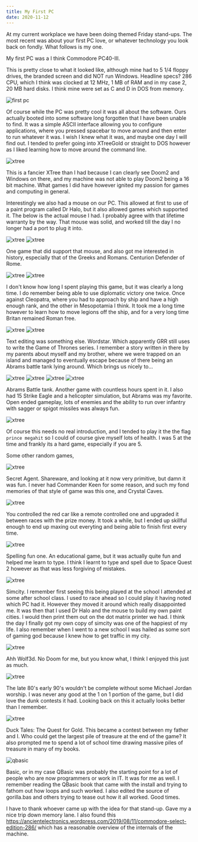 ```yaml
---
title: My First PC
date: 2020-11-12
---
```


At my current workplace we have been doing themed Friday stand-ups. The most recent was about your first PC love, or whatever technology you look back on fondly. What follows is my one. 

My first PC was a I think Commodore PC40-III.

This is pretty close to what it looked like, although mine had to 5 1/4 floppy drives, the branded screen and did NOT run Windows. Headline specs? 286 CPU, which I think was clocked at 12 MHz, 1 MB of RAM and in my case 2, 20 MB hard disks. I think mine were set as C and D in DOS from memory.

![first pc](/static/first-pc/first_pc.png)

Of course while the PC was pretty cool it was all about the software. Ours actually booted into some software long forgotten that I have been unable to find. It was a simple ASCII interface allowing you to configure applications, where you pressed spacebar to move around and then enter to run whatever it was. I wish I knew what it was, and maybe one day I will find out. I tended to prefer going into XTreeGold or straight to DOS however as I liked learning how to move around the command line.

![xtree](/static/first-pc/xtreegold.png)

This is a fancier XTree than I had because I can clearly see Doom2 and Windows on there, and my machine was not able to play Doom2 being a 16 bit machine. What games I did have however ignited my passion for games and computing in general.

Interestingly we also had a mouse on our PC. This allowed at first to use of a paint program called Dr Halo, but it also allowed games which supported it. The below is the actual mouse I had. I probably agree with that lifetime warranty by the way. That mouse was solid, and worked till the day I no longer had a port to plug it into.

![xtree](/static/first-pc/mouse.png)
![xtree](/static/first-pc/drhalo.png)

One game that did support that mouse, and also got me interested in history, especially that of the Greeks and Romans. Centurion Defender of Rome.

![xtree](/static/first-pc/centurion.png)
![xtree](/static/first-pc/centurion2.png)

I don't know how long I spent playing this game, but it was clearly a long time. I do remember being able to use diplomatic victory one twice. Once against Cleopatra, where you had to approach by ship and have a high enough rank, and the other in Mesopotamia I think. It took me a long time however to learn how to move legions off the ship, and for a very long time Britan remained Roman free.

![xtree](/static/first-pc/wordstar.png)
![xtree](/static/first-pc/wordstar2.png)


Text editing was something else. Wordstar. Which apparently GRR still uses to write the Game of Thrones series. I remember a story written in there by my parents about myself and my brother, where we were trapped on an island and managed to eventually escape because of there being an Abrams battle tank lying around. Which brings us nicely to...

![xtree](/static/first-pc/abrams.gif)
![xtree](/static/first-pc/abrams2.png)
![xtree](/static/first-pc/abrams3.jpeg)
![xtree](/static/first-pc/abrams4.jpeg)

Abrams Battle tank. Another game with countless hours spent in it. I also had 15 Strike Eagle and a helicopter simulation, but Abrams was my favorite. Open ended gameplay, lots of enemies and the ability to run over infantry with sagger or spigot missiles was always fun.

![xtree](/static/first-pc/pop.png)

Of course this needs no real introduction, and I tended to play it the the flag `prince megahit` so I could of course give myself lots of health. I was 5 at the time and frankly its a hard game, especially if you are 5. 

Some other random games,

![xtree](/static/first-pc/secret.jpeg)

Secret Agent. Shareware, and looking at it now very primitive, but damn it was fun. I never had Commander Keen for some reason, and such my fond memories of that style of game was this one, and Crystal Caves.

![xtree](/static/first-pc/ironman.jpeg)

You controlled the red car like a remote controlled one and upgraded it between races with the prize money. It took a while, but I ended up skillful enough to end up maxing out everyting and being able to finish first every time.

![xtree](/static/first-pc/spelling.gif)

Spelling fun one. An educational game, but it was actually quite fun and helped me learn to type. I think I learnt to type and spell due to Space Quest 2 however as that was less forgiving of mistakes.

![xtree](/static/first-pc/simcity.jpeg)

Simcity. I remember first seeing this being played at the school I attended at some after school class. I used to race ahead so I could play it having noted which PC had it. However they moved it around which really disappointed me. It was then that I used Dr Halo and the mouse to build my own paint cities. I would then print them out on the dot matrix printer we had. I think the day I finally got my own copy of simcity was one of the happiest of my life. I also remember when I went to a new school I was hailed as some sort of gaming god because I knew how to get traffic in my city.

![xtree](/static/first-pc/wolf3d.png)

Ahh Wolf3d. No Doom for me, but you know what, I think I enjoyed this just as much.

![xtree](/static/first-pc/jordan.jpeg)

The late 80's early 90's wouldn't be complete without some Michael Jordan worship. I was never any good at the 1 on 1 portion of the game, but I did love the dunk contests it had. Looking back on this it actually looks better than I remember.

![xtree](/static/first-pc/ducktales.jpg)

Duck Tales: The Quest for Gold. This became a contest between my father and I. Who could get the largest pile of treasure at the end of the game? It also prompted me to spend a lot of school time drawing massive piles of treasure in many of my books.

![qbasic](/static/first-pc/qbasic.png)

Basic, or in my case QBasic was probably the starting point for a lot of people who are now programmers or work in IT. It was for me as well. I remember reading the QBasic book that came with the install and trying to fathom out how loops and such worked. I also edited the source of gorilla.bas and others trying to tease out how it all worked. Good times.

I have to thank whoever came up with the idea for that stand-up. Gave my a nice trip down memory lane. I also found this https://ancientelectronics.wordpress.com/2019/08/11/commodore-select-edition-286/ which has a reasonable overview of the internals of the machine.